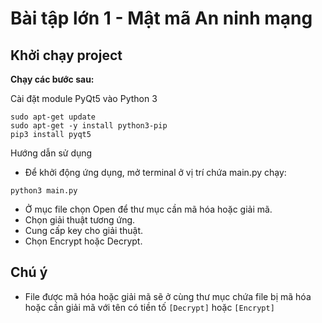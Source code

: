 # Bài tập lớn 1 - Mật mã An ninh mạng

## Khởi chạy project
**Chạy các bước sau:**

Cài đặt module PyQt5 vào Python 3
```
sudo apt-get update
sudo apt-get -y install python3-pip
pip3 install pyqt5
```
Hướng dẫn sử dụng
- Để khởi động ứng dụng, mở terminal ở vị trí chứa main.py chạy:
```
python3 main.py
```
- Ở mục file chọn Open để thư mục cần mã hóa hoặc giải mã.
- Chọn giải thuật tương ứng.
- Cung cấp key cho giải thuật.
- Chọn Encrypt hoặc Decrypt.

## Chú ý
- File được mã hóa hoặc giải mã sẽ ở cùng thư mục chứa file bị mã hóa hoặc cần giải mã với tên có tiền tố ```[Decrypt]``` hoặc ```[Encrypt]```
